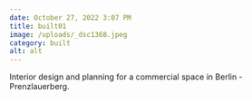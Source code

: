 ```yaml
---
date: October 27, 2022 3:07 PM
title: built01
image: /uploads/_dsc1368.jpeg
category: built
alt: alt
---
```

I﻿nterior design and planning for a commercial space in Berlin - Prenzlauerberg.